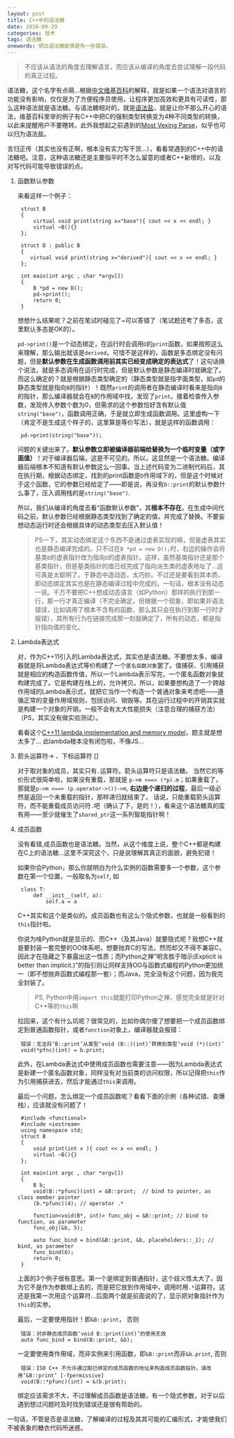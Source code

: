 ```yaml
---
layout: post
title: C++中的语法糖
date: 2016-09-29
categories: 技术 
tags: 语法糖
onewords: 明白语法糖能够避免一些错误。
---
```

> 不应该从语法的角度去理解语言，而应该从编译的角度去尝试理解一段代码的真正过程。

语法糖，这个名字有点萌...根据[中文维基百科](https://zh.wikipedia.org/wiki/%E8%AF%AD%E6%B3%95%E7%B3%96)的解释，就是如果一个语法对语言的功能没有影响，仅仅是为了方便程序员使用，让程序更加高效和更具有可读性，那么这种语法就是语法糖。与语法糖相对的，就是[语法盐](https://zh.wikipedia.org/wiki/%E8%AF%AD%E6%B3%95%E7%9B%90)，就是让你不那么开心的语法，维基百科里举的例子有C++中把C的强制类型转换变为4种不同类型的转换，以此来提醒用户不要瞎转。此外我想起之前遇到的[Most Vexing Parse](2016-08-22-CPP语法分析歧义.md)，似乎也可以归为语法盐。

言归正传（其实也没有正啊，根本没有实力写干货...），看看常遇到的C++中的语法糖吧。注意，这种语法糖还是主要指平时不怎么留意的或者C++新增的，以及对写代码可能导致错误的点。


1. 函数默认参数

    来看这样一个例子：
    
        struct B
        {
            virtual void print(string x="base"){ cout << x << endl; }
            virtual ~B(){}
        };

        struct D : public B
        {
           virtual void print(string x="derived"){ cout << x << endl; } 
        };

        int main(int argc , char *argv[])
        {
            B *pd = new D();
            pd->print();
            return 0;
        }

    想想什么结果呢？之前在笔试时碰见了~可以答错了（笔试题还考了多态，这里默认多态是OK的）。

    `pd->print()`是一个动态绑定，在运行时会调用`D`的`print`函数，如果按照这么来理解，那么输出就该是`derived`。可惜不是这样的，函数是多态绑定没有问题，但是**默认参数在生成函数调用前其实已经变成确定的表达式**了！这句话换个说法，就是多态调用在运行时完成，但是默认参数是静态编译时就确定了。而这么确定的？就是根据静态类型确定的（静态类型就是指字面类型，如`pd`的静态类型就是指向`B`的指针）！既然`print`的调用者在静态编译时看来是指向`B`的指针，那么编译器就会在`B`的作用域中找，发现了`print`。接着检查传入参数，发现传入参数个数为0，但需求的这个参数恰好含有默认值`string("base")`，函数调用正确，于是就立即生成函数调用。这里虚构一下（肯定不是生成这个样子的，这里算是等价写法），就是这样的函数调用：

        pd->print(string("base"));

    问题的关键出来了。**默认参数立即被编译器前端给替换为一个临时变量（或字面值）**！对于编译器后端，这是不可见的。所以，这显然是一个语法糖。编译器后端根本不知道有默认参数这么一回事。当上述代码变为二进制代码后，其在执行期，根据动态绑定，找到的print函数是`D`作用域下的，但是这个时候对于这个函数，它的参数已经给定了——即是说，再没有`D::print`的默认参数什么事了，压入调用栈的是`string("base")`.

    所以，我们从编译的角度去看“函数默认参数”，其**根本不存在**。在生成中间代码之前，默认参数已经根据静态类型找到了确定的值，并完成了替换。不要妄想动态运行时还会根据具体的动态类型去压入默认值！

    > PS一下，其实动态绑定这个东西不是通过虚表实现的嘛，但是虚表其实也是静态编译完成的。只不过在`B *pd = new D();`时，右边的操作会将基类`B`的虚表指针改为指向`D`的虚表指针。这样，虽然基类指针还是那个基类指针，但是基类指针的值已经完成了指向派生类的虚表地址了...这可真是太聪明了。于静态中造动态，太巧妙。不过还是要看到其本质，即动态绑定其实也是在静态编译过程中完成的。一句话，根本没有动态一说。千万不要把C++想成动态语言（如Python）那样的执行到那一行，那一行才真正编译（不完全确定，但根据一个现象，即如果非语法错误，比如调用了根本不含有的函数，那么其只会在执行到那一行时才报错），其所有行为在链接完成那一刻就确定了，所有的动态，都是指针指向值的变化。

2. Lambda表达式

    对，作为C++11引入的Lambda表达式，其实也是语法糖。不要想太多，编译器就是将Lambda表达式等价构建了一个`匿名函数对象`罢了。值捕获、引用捕获就是相应的构造函数传值，所以一个Lambda表示写完，一个匿名函数对象就构建完成了。它是构建在栈上的，允许拷贝。所以，如果要想构造了一个跨越作用域的Lambda表示式，就把它当作一个构造一个普通对象来考虑吧——遵循正常的变量作用域规则，包括访问、销毁等。其在运行过程中的开销其实就是构建一个对象的开销，一般不会有太大性能损失（注意合理的捕获方法）（PS，其实没有做实验测试）。

    看看这个[C++11 lambda implementation and memory model](http://stackoverflow.com/questions/12202656/c11-lambda-implementation-and-memory-model)，题主就是想太多了... 此lambda根本没有闭包啦，不像JS...


3. 箭头运算符-> 、下标运算符 []

    对于取对象的成员，其实只有`.`运算符。箭头运算符只是语法糖。 当然它的等价形式很简单啦，如果没有重载，那就是 `p->m <==> (*p).m`；如果重载了，那就是`p->m <==> (p.operator->())->m`, **右边是个递归的过程**，最后一级必然是返回一个未重载的指针，那样递归就结束了。 话说，只能重载箭头运算符，而不能重载成员访问符`.`吧（确认了下，是的！），看来这个语法糖真的蛮有用——至少就催生了`shared_ptr`这一系列智能指针啊！

4. 成员函数

    没有看错,成员函数也是语法糖。当然，从这个维度上说，整个C++都是构建在C上的语法糖...这里不深究这个，只是说理解其真正的面貌，避免犯错！

    如果你会Python，那么你就明白为什么实例的函数需要多一个参数，这个参数在第一个位置，一般取名为`self`, 如

        class T:
            def __init__(self, a):
                self.a = a

    C++其实和这个是类似的。成员函数也有这么个隐式参数，也就是一般看到的`this`指针啦。

    你说为啥Python就是显示的、而C++（及其Java）就要隐式呢？我想C++就是要封装一套完整的OO体系吧，想要抛弃C的写法，然而却又不得不兼容C，因此才在隐藏之下暴露出这一性质；而Python之禅“明言胜于暗示(Explicit is better than implicit.)”的指引则让同样支持OO与函数式编程的Python更加统一（即不想抛弃函数式编程那一套）；而Java，完全没有这个问题，因为我完全封装了。

    > PS, Python中用`import this`就能打印Python之禅，感觉完全就是针对C++等的`this`啊

    拉回来，这个有什么坑呢？很常见的，比如你偶尔傻了想要把一个成员函数绑定到普通函数指针，或者`function`对象上，编译器就会报错：

        错误：无法将‘B::print’从类型‘void (B::)(int)’转换到类型‘void (*)(int)’
        void(*pfnc)(int) = b.print;

    此外，在Lambda表达式中使用成员函数也需要注意——因为Lambda表达式是新建一个匿名函数对象，同样没有对当前类的访问权限，所以记得把`this`作为引用捕获进去，然后才能通过`this`来调用。

    最后一个问题，怎么绑定一个成员函数呢？看看下面的示例（各种试错、查爆栈），应该就没有问题了！

        #include <functional>
        #include <iostream>
        using namespace std;
        struct B
        {
            void print(int x ){ cout << x << endl; }
            virtual ~B(){}
        };

        int main(int argc , char *argv[])
        {
            B b;
            void(B::*pfunc)(int) = &B::print;  // bind to pointer, as class member pointer
            (b.*pfunc)(4); // operator .*

            function<void(B*, int)> func_obj = &B::print; // bind to function, as parameter
            func_obj(&b, 5);
            
            auto func_bind = bind(&B::print, &b, placeholders::_1); // bind, as parameter
            func_bind(6);
            return 0;
        }

    上面的3个例子很有意思。第一个是绑定到普通指针，这个歧义性太大了，因为它不是作为参数绑上去的，而是把它放到作用域中，调用时用`.*`运算符。这还是我第一次用这个运算符...后面两个就是前面说的了，显示把对象指针作为`this`的实参。

    最后，一定要使用指针！即`&B::print`， 否则

        错误：对非静态成员函数‘void B::print(int)’的使用无效
        auto func_bind = bind(B::print, &b);

    一定要使用类作用域，而非实例来引用函数，即`&B::print`而非`&b.print`, 否则

        错误：ISO C++ 不允许通过取已绑定的成员函数的地址来构造成员函数指针。请改用‘&B::print’ [-fpermissive]
        void(B::*pfunc)(int) = &(b.print);

    绑定应该需求不大，不过理解成员函数是语法糖，有一个隐式参数，对于以后遇到想过问题时及时找到错误还是很有帮助的。


一句话，不管是否是语法糖，了解编译的过程及其其可能的汇编形式，才能使我们不被表象的糖衣代码所迷惑。
